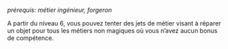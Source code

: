 *prérequis: métier ingénieur, forgeron*

A partir du niveau 6, vous pouvez tenter des jets de métier visant à réparer un objet pour tous les métiers non magiques où vous n’avez aucun bonus de compétence.